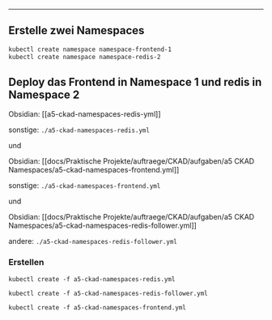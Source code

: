 ****

## Erstelle zwei Namespaces

```bash
kubectl create namespace namespace-frontend-1
kubectl create namespace namespace-redis-2
```

## Deploy das Frontend in Namespace 1 und redis in Namespace 2

Obsidian: [[a5-ckad-namespaces-redis-yml]]

sonstige: `./a5-ckad-namespaces-redis.yml`

und 

Obsidian: [[docs/Praktische Projekte/auftraege/CKAD/aufgaben/a5 CKAD Namespaces/a5-ckad-namespaces-frontend.yml]]

sonstige: `./a5-ckad-namespaces-frontend.yml`

und

Obsidian: [[docs/Praktische Projekte/auftraege/CKAD/aufgaben/a5 CKAD Namespaces/a5-ckad-namespaces-redis-follower.yml]]

andere: `./a5-ckad-namespaces-redis-follower.yml`

### Erstellen

`kubectl create -f a5-ckad-namespaces-redis.yml`

`kubectl create -f a5-ckad-namespaces-redis-follower.yml`

`kubectl create -f a5-ckad-namespaces-frontend.yml`